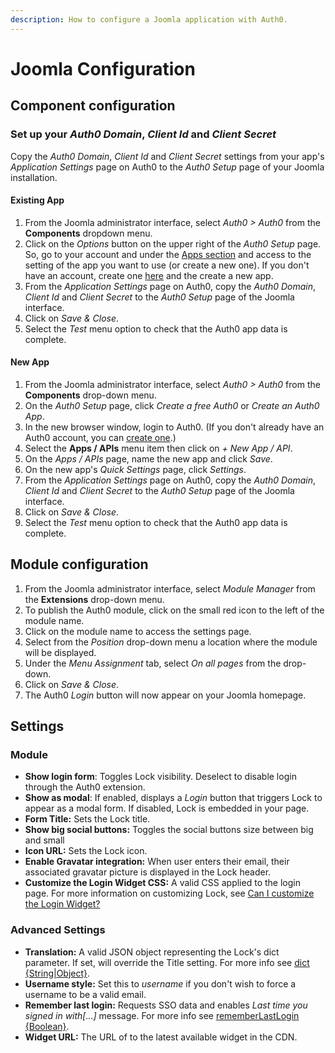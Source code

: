```yaml
---
description: How to configure a Joomla application with Auth0.
---
```


# Joomla Configuration

## Component configuration

### Set up your *Auth0 Domain*, *Client Id* and *Client Secret*

Copy the *Auth0 Domain*, *Client Id* and *Client Secret* settings from your app's *Application Settings* page on Auth0 to the *Auth0 Setup* page of your Joomla installation.

#### Existing App
1. From the Joomla administrator interface, select *Auth0 > Auth0* from the **Components** dropdown menu.
2. Click on the *Options* button on the upper right of the *Auth0 Setup* page.
So, go to your account and under the [Apps section](${manage_url}/#/applications) and access to the setting of the app you want to use (or create a new one). If you don't have an account, create one [here](https://auth0.com) and the create a new app.
4. From the *Application Settings* page on Auth0, copy the *Auth0 Domain*, *Client Id* and *Client Secret* to the *Auth0 Setup* page of the Joomla interface.
5. Click on *Save & Close*.
6. Select the *Test* menu option to check that the Auth0 app data is complete.

#### New App
1. From the Joomla administrator interface, select *Auth0 > Auth0* from the **Components** drop-down menu.
2. On the *Auth0 Setup* page, click *Create a free Auth0* or *Create an  Auth0 App*.
3. In the new browser window, login to Auth0. (If you don't already have an Auth0 account, you can [create one](https://auth0.com).)
4. Select the **Apps / APIs** menu item then click on *+ New App / API*.
5. On the *Apps / APIs* page, name the new app and click *Save*.
6. On the new app's *Quick Settings* page, click *Settings*.
7. From the *Application Settings* page on Auth0, copy the *Auth0 Domain*, *Client Id* and *Client Secret* to the *Auth0 Setup* page of the Joomla interface.
8. Click on *Save & Close*.
9. Select the *Test* menu option to check that the Auth0 app data is complete.

## Module configuration

1. From the Joomla administrator interface, select *Module Manager* from the **Extensions** drop-down menu.
2. To publish the Auth0 module, click on the small red icon to the left of the module name.
3. Click on the module name to access the settings page.
4. Select from the *Position* drop-down menu a location where the module will be displayed.
5. Under the *Menu Assignment* tab, select *On all pages* from the drop-down.
6. Click on *Save & Close*.
7. The Auth0 *Login* button will now appear on your Joomla homepage.

## Settings

### Module

- **Show login form**: Toggles Lock visibility. Deselect to disable login through the Auth0 extension.
- **Show as modal**: If enabled, displays a *Login* button that triggers Lock to appear as a modal form. If disabled, Lock is embedded in your page.
- **Form Title:** Sets the Lock title.
- **Show big social buttons:** Toggles the social buttons size between big and small
- **Icon URL:** Sets the Lock icon.
- **Enable Gravatar integration:** When user enters their email, their associated gravatar picture is displayed in the Lock header.
- **Customize the Login Widget CSS:** A valid CSS applied to the login page. For more information on customizing Lock, see [Can I customize the Login Widget?](https://github.com/auth0/wp-auth0#can-i-customize-the-login-widget)

### Advanced Settings

- **Translation:** A valid JSON object representing the Lock's dict parameter. If set, will override the Title setting. For more info see [dict {String|Object}](/libraries/lock/customization#dict-string-object-).
- **Username style:** Set this to *username* if you don't wish to force a username to be a valid email.
- **Remember last login:** Requests SSO data and enables *Last time you signed in with[...]* message. For more info see [rememberLastLogin {Boolean}](/libraries/lock/customization#rememberlastlogin-boolean-).
- **Widget URL:** The URL of to the latest available widget in the CDN.
